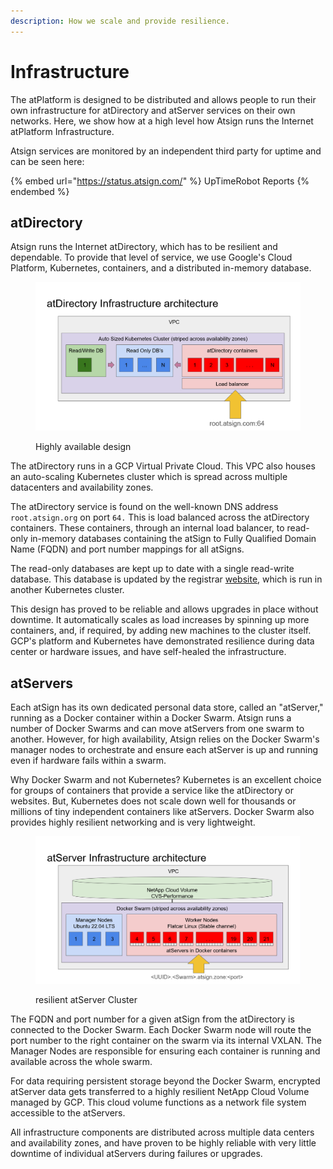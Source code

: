 ```yaml
---
description: How we scale and provide resilience.
---
```


# Infrastructure

The atPlatform is designed to be distributed and allows people to run their own infrastructure for atDirectory and atServer services on their own networks. Here, we show how at a high level how Atsign runs the Internet atPlatform Infrastructure.

Atsign services are monitored by an independent third party for uptime and can be seen here:

{% embed url="https://status.atsign.com/" %}
UpTimeRobot Reports
{% endembed %}

## atDirectory

Atsign runs the Internet atDirectory, which has to be resilient and dependable. To provide that level of service, we use Google's Cloud Platform, Kubernetes, containers, and a distributed in-memory database.&#x20;

<figure><picture><source srcset=".gitbook/assets/atDirectory-dark (1).png" media="(prefers-color-scheme: dark)"><img src=".gitbook/assets/atDirectory (1).png" alt="Architecture Diagram of the atDirectory infrastructure"></picture><figcaption><p>Highly available design</p></figcaption></figure>

The atDirectory runs in a GCP Virtual Private Cloud. This VPC also houses an auto-scaling Kubernetes cluster which is spread across multiple datacenters and availability zones.

The atDirectory service is found on the well-known DNS address `root.atsign.org` on port `64.` This is load balanced across the atDirectory containers. These containers, through an internal load balancer, to read-only in-memory databases containing the atSign to Fully Qualified Domain Name (FQDN) and port number mappings for all atSigns.

The read-only databases are kept up to date with a single read-write database. This database is updated by the registrar [website](https://my.atsign.com/), which is run in another Kubernetes cluster.

This design has proved to be reliable and allows upgrades in place without downtime. It automatically scales as load increases by spinning up more containers, and, if required, by adding new machines to the cluster itself. GCP's platform and Kubernetes have demonstrated resilience during data center or hardware issues, and have self-healed the infrastructure.

## atServers

Each atSign has its own dedicated personal data store, called an "atServer," running as a Docker container within a Docker Swarm. Atsign runs a number of Docker Swarms and can move atServers from one swarm to another. However, for high availability, Atsign relies on the Docker Swarm's manager nodes to orchestrate and ensure each atServer is up and running even if hardware fails within a swarm.

Why Docker Swarm and not Kubernetes? Kubernetes is an excellent choice for groups of containers that provide a service like the atDirectory or websites. But, Kubernetes does not scale down well for thousands or millions of tiny independent containers like atServers.  Docker Swarm also provides highly resilient networking and is very lightweight.

<figure><picture><source srcset=".gitbook/assets/atServer-dark.png" media="(prefers-color-scheme: dark)"><img src=".gitbook/assets/atServer.png" alt=""></picture><figcaption><p>resilient atServer Cluster</p></figcaption></figure>

The FQDN and port number for a given atSign from the atDirectory is connected to the Docker Swarm. Each Docker Swarm node will route the port number to the right container on the swarm via its internal VXLAN. The Manager Nodes are responsible for ensuring each container is running and available across the whole swarm.

For data requiring persistent storage beyond the Docker Swarm, encrypted atServer data gets transferred to a highly resilient NetApp Cloud Volume managed by GCP. This cloud volume functions as a network file system accessible to the atServers. &#x20;

All infrastructure components are distributed across multiple data centers and availability zones, and have proven to be highly reliable with very little downtime of individual atServers during failures or upgrades.
